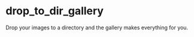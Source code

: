 drop_to_dir_gallery
===================

Drop your images to a directory and the gallery makes everything for you.